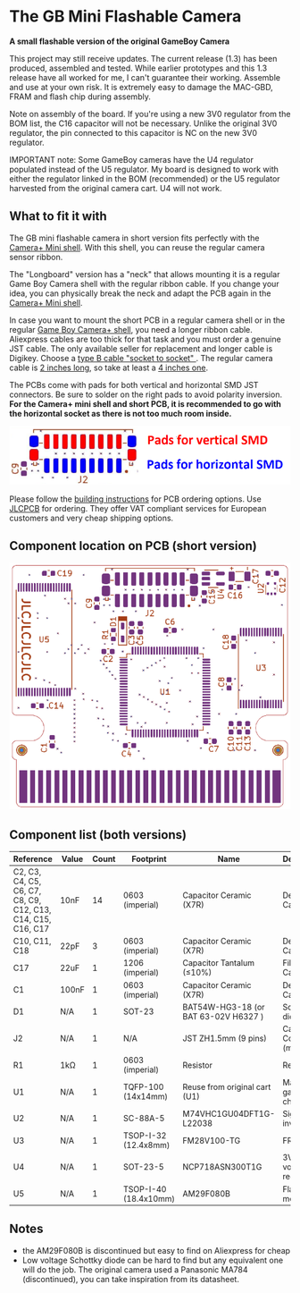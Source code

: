 # The GB Mini Flashable Camera
**A small flashable version of the original GameBoy Camera**

This project may still receive updates. The current release (1.3) has been produced, assembled and tested.
While earlier prototypes and this 1.3 release have all worked for me, I can't guarantee their working.
Assemble and use at your own risk. It is extremely easy to damage the MAC-GBD, FRAM and flash chip during assembly.

Note on assembly of the board. If you're using a new 3V0 regulator from the BOM list, the C16 capacitor will not be necessary. Unlike the original 3V0 regulator, the pin connected to this capacitor is NC on the new 3V0 regulator.

IMPORTANT note:
Some GameBoy cameras have the U4 regulator populated instead of the U5 regulator. My board is designed to work with either the regulator linked in the BOM (recommended) or the U5 regulator harvested from the original camera cart. U4 will not work.

## What to fit it with

The GB mini flashable camera in short version fits perfectly with the [Camera+ Mini shell](https://ko-fi.com/s/a4d7bd649a). With this shell, you can reuse the regular camera sensor ribbon.

The "Longboard" version has a "neck" that allows mounting it is a regular Game Boy Camera shell with the regular ribbon cable. If you change your idea, you can physically break the neck and adapt the PCB again in the [Camera+ Mini shell](https://ko-fi.com/s/a4d7bd649a).

In case you want to mount the short PCB in a regular camera shell or in the regular [Game Boy Camera+ shell](https://ko-fi.com/s/9457d1cc6e), you need a longer ribbon cable. 
Aliexpress cables are too thick for that task and you must order a genuine JST cable. The only available seller for replacement and longer cable is Digikey. Choose a [type B cable "socket to socket" ](https://www.digikey.fr/en/products/base-product/jst-sales-america-inc/455/A09ZR09Z/588181). The regular camera cable is [2 inches long](https://www.digikey.fr/en/products/detail/jst-sales-america-inc/A09ZR09ZR28H51B/6708551), so take at least a [4 inches one](https://www.digikey.fr/en/products/detail/jst-sales-america-inc/A09ZR09ZR28H102B/9972202).

The PCBs come with pads for both vertical and horizontal SMD JST connectors. Be sure to solder on the right pads to avoid polarity inversion. **For the Camera+ mini shell and short PCB, it is recommended to go with the horizontal socket as there is not too much room inside.**

![](/Connector.png)

Please follow the [building instructions](/build.pdf) for PCB ordering options. Use [JLCPCB](https://passport.jlcpcb.com/) for ordering. They offer VAT compliant services for European customers and very cheap shipping options.

## Component location on PCB (short version)

![](/Component_placement.png)

## Component list (both versions)

|Reference	|Value	|Count	|Footprint	|Name	|Description|
|-----------|----------|-----------|----------------|-------------|------------------|
|C2, C3, C4, C5, C6, C7, C8, C9, C12, C13, C14, C15, C16, C17	|10nF	|14	|0603 (imperial)|	Capacitor Ceramic (X7R)|	Decoupling Capacitor|
|C10, C11, C18	|22pF	|3	|0603 (imperial)	|Capacitor Ceramic (X7R)|	Decoupling Capacitor|
|C17	|22uF	|1	|1206 (imperial)	|Capacitor Tantalum (≤10%)	|Filtering Capacitor|
|C1	|100nF	|1	|0603 (imperial)	|Capacitor Ceramic (X7R)	|Decoupling Capacitor|
|D1	|N/A	|1	|SOT-23	|BAT54W-HG3-18 (or BAT 63-02V H6327 )	|Schottky diode|
|J2	|N/A	|1	|N/A	|JST ZH1.5mm (9 pins)	|Camera Connector (male)|
|R1	|1kΩ	|1	|0603 (imperial)	|Resistor	|Resistor|
|U1	|N/A	|1	|TQFP-100 (14x14mm)	|Reuse from original cart (U1)	|Main gamecart chip|
|U2	|N/A	|1	|SC-88A-5 	|M74VHC1GU04DFT1G-L22038	|Signal inverter|
|U3	|N/A	|1	|TSOP-I-32 (12.4x8mm)	|FM28V100-TG 	|FRAM|
|U4	|N/A	|1	|SOT-23-5	|NCP718ASN300T1G 	|3V0 voltage regulator|
|U5	|N/A	|1	|TSOP-I-40 (18.4x10mm)	|AM29F080B	|Flash memory|

## Notes
- the AM29F080B is discontinued but easy to find on Aliexpress for cheap
- Low voltage Schottky diode can be hard to find but any equivalent one will do the job. The original camera used a Panasonic MA784 (discontinued), you can take inspiration from its datasheet.
